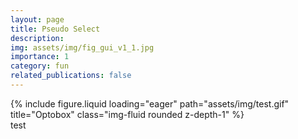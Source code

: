 ```yaml
---
layout: page
title: Pseudo Select
description: 
img: assets/img/fig_gui_v1_1.jpg
importance: 1
category: fun
related_publications: false
---
```


<div class="row justify-content-sm-center">
    <div class="col-sm-9 mt-3 mt-md-0">
        {% include figure.liquid loading="eager" path="assets/img/test.gif" title="Optobox" class="img-fluid rounded z-depth-1" %}
    </div>
</div>
<div class="caption">
    test
</div>